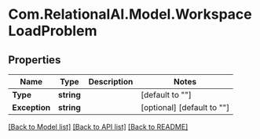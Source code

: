 
# Com.RelationalAI.Model.WorkspaceLoadProblem

## Properties

Name | Type | Description | Notes
------------ | ------------- | ------------- | -------------
**Type** | **string** |  | [default to ""]
**Exception** | **string** |  | [optional] [default to ""]

[[Back to Model list]](../README.md#documentation-for-models)
[[Back to API list]](../README.md#documentation-for-api-endpoints)
[[Back to README]](../README.md)

